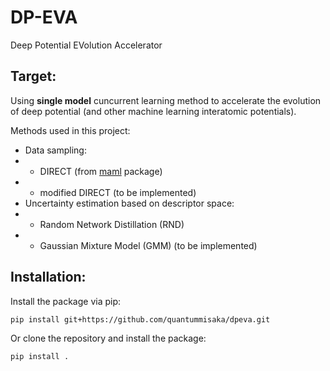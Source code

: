 # DP-EVA
Deep Potential EVolution Accelerator

## Target:
Using **single model** cuncurrent learning method to accelerate the evolution of deep potential (and other machine learning interatomic potentials).

Methods used in this project:
- Data sampling:
- - DIRECT (from [maml](https://github.com/materialsvirtuallab/maml) package)
- - modified DIRECT (to be implemented)
- Uncertainty estimation based on descriptor space:
- - Random Network Distillation (RND)
- - Gaussian Mixture Model (GMM) (to be implemented)

## Installation:

Install the package via pip:
```bash
pip install git+https://github.com/quantummisaka/dpeva.git
```

Or clone the repository and install the package:
```bash
pip install .
```
